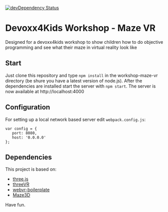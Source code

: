 [![devDependency Status](https://david-dm.org/Devoxx4KidsDE/workshop-maze-vr/dev-status.svg)](https://david-dm.org/Devoxx4KidsDE/workshop-maze-vr#info=devDependencies)

# Devoxx4Kids Workshop - Maze VR

Designed for a devoxx4kids workshop to show children how to do objective programming and see what their maze in virtual reality look like

## Start

Just clone this repository and type ``npm install`` in the workshop-maze-vr directory (be shure you have a latest version of node.js). After the dependencies are installed start the server with ``npm start``.
The server is now available at http://localhost:4000

## Configuration

For setting up a local network based server edit ``webpack.config.js``:

```
var config = {
   port: 8080,
   host: '0.0.0.0'
};
```

## Dependencies
This project is based on:
* [three.js](http://threejs.org/)
* [threeVR](https://github.com/richtr/threeVR)
* [webvr-boilerplate](https://github.com/borismus/webvr-boilerplate)
* [Maze3D](https://github.com/agar3s/maze3D)

Have fun.
